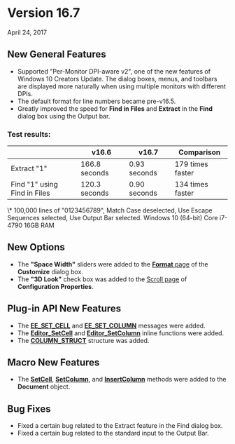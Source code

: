 # Version 16.7

April 24, 2017

## New General Features

- Supported "Per-Monitor DPI-aware v2", one of the new features of Windows 10 Creators Update. The dialog boxes, menus, and toolbars are displayed more naturally when using multiple monitors with different DPIs.
- The default format for line numbers became pre-v16.5.
- Greatly improved the speed for **Find in Files** and **Extract** in the **Find** dialog box using the Output bar.

### Test results:

|  | v16.6 | v16.7 | Comparison |
| --- | --- | --- | --- |
| Extract "1" | 166.8 seconds | 0.93 seconds | 179 times faster |
| Find "1" using Find in Files | 120.3 seconds | 0.90 seconds | 134 times faster |

\\* 100,000 lines of "0123456789", Match Case deselected, Use Escape Sequences selected, Use Output Bar selected. Windows 10 (64-bit) Core i7-4790 16GB RAM

## New Options

- The **"Space Width"** sliders were added to the [**Format** page](../dlg/customize/format/index) of the **Customize** dialog box.
- The **"3D Look"** check box was added to the [Scroll page](../dlg/properties/scroll/index) of **Configuration Properties**.

## Plug-in API New Features

- The [**EE\_SET\_CELL**](../plugin/message/ee_set_cell) and [**EE\_SET\_COLUMN**](../plugin/message/ee_set_column) messages were added.
- The [**Editor\_SetCell**](../plugin/macro/editor_setcell) and [**Editor\_SetColumn**](../plugin/macro/editor_setcolumn) inline functions were added.
- The [**COLUMN\_STRUCT**](../plugin/structure/column_struct) structure was added.

## Macro New Features

- The [**SetCell**](../macro/document/setcell), [**SetColumn**](../macro/document/setcolumn), and [**InsertColumn**](../macro/document/insertcolumn) methods were added to the **Document** object.

## Bug Fixes

- Fixed a certain bug related to the Extract feature in the Find dialog box.
- Fixed a certain bug related to the standard input to the Output Bar.